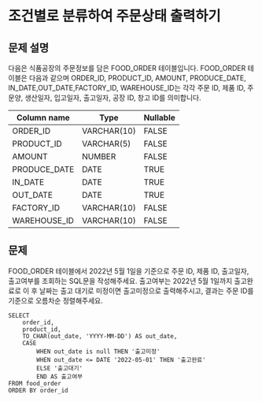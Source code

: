 # 조건별로 분류하여 주문상태 출력하기

## 문제 설명
다음은 식품공장의 주문정보를 담은 FOOD_ORDER 테이블입니다. FOOD_ORDER 테이블은 다음과 같으며 ORDER_ID, PRODUCT_ID, AMOUNT, PRODUCE_DATE, IN_DATE,OUT_DATE,FACTORY_ID, WAREHOUSE_ID는 각각 주문 ID, 제품 ID, 주문양, 생산일자, 입고일자, 출고일자, 공장 ID, 창고 ID를 의미합니다.

| Column name  | Type        | Nullable |
|--------------|-------------|----------|
| ORDER_ID     | VARCHAR(10) | FALSE    |
| PRODUCT_ID   | VARCHAR(5)  | FALSE    |
| AMOUNT       | NUMBER      | FALSE    |
| PRODUCE_DATE | DATE        | TRUE     |
| IN_DATE      | DATE        | TRUE     |
| OUT_DATE     | DATE        | TRUE     |
| FACTORY_ID   | VARCHAR(10) | FALSE    |
| WAREHOUSE_ID | VARCHAR(10) | FALSE    |


## 문제
FOOD_ORDER 테이블에서 2022년 5월 1일을 기준으로 주문 ID, 제품 ID, 출고일자, 출고여부를 조회하는 SQL문을 작성해주세요.
출고여부는 2022년 5월 1일까지 출고완료로 이 후 날짜는 출고 대기로 미정이면 출고미정으로 출력해주시고, 결과는 주문 ID를 기준으로 오름차순 정렬해주세요.

```oracle
SELECT
    order_id,
    product_id,
    TO_CHAR(out_date, 'YYYY-MM-DD') AS out_date,
    CASE
        WHEN out_date is null THEN '출고미정'
        WHEN out_date <= DATE '2022-05-01' THEN '출고완료'
        ELSE '출고대기'
        END AS 출고여부
FROM food_order
ORDER BY order_id
```